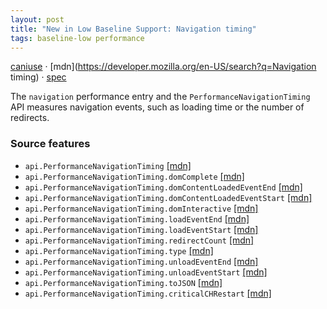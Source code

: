```yaml
---
layout: post
title: "New in Low Baseline Support: Navigation timing"
tags: baseline-low performance
---
```


[caniuse](https://caniuse.com/?search=navigation-timing) · [mdn](https://developer.mozilla.org/en-US/search?q=Navigation timing) · [spec](https://w3c.github.io/navigation-timing/)

The `navigation` performance entry and the `PerformanceNavigationTiming` API measures navigation events, such as loading time or the number of redirects.

### Source features

- ``api.PerformanceNavigationTiming`` [[mdn]](https://developer.mozilla.org/en-US/search?q=api.PerformanceNavigationTiming)
- ``api.PerformanceNavigationTiming.domComplete`` [[mdn]](https://developer.mozilla.org/en-US/search?q=api.PerformanceNavigationTiming.domComplete)
- ``api.PerformanceNavigationTiming.domContentLoadedEventEnd`` [[mdn]](https://developer.mozilla.org/en-US/search?q=api.PerformanceNavigationTiming.domContentLoadedEventEnd)
- ``api.PerformanceNavigationTiming.domContentLoadedEventStart`` [[mdn]](https://developer.mozilla.org/en-US/search?q=api.PerformanceNavigationTiming.domContentLoadedEventStart)
- ``api.PerformanceNavigationTiming.domInteractive`` [[mdn]](https://developer.mozilla.org/en-US/search?q=api.PerformanceNavigationTiming.domInteractive)
- ``api.PerformanceNavigationTiming.loadEventEnd`` [[mdn]](https://developer.mozilla.org/en-US/search?q=api.PerformanceNavigationTiming.loadEventEnd)
- ``api.PerformanceNavigationTiming.loadEventStart`` [[mdn]](https://developer.mozilla.org/en-US/search?q=api.PerformanceNavigationTiming.loadEventStart)
- ``api.PerformanceNavigationTiming.redirectCount`` [[mdn]](https://developer.mozilla.org/en-US/search?q=api.PerformanceNavigationTiming.redirectCount)
- ``api.PerformanceNavigationTiming.type`` [[mdn]](https://developer.mozilla.org/en-US/search?q=api.PerformanceNavigationTiming.type)
- ``api.PerformanceNavigationTiming.unloadEventEnd`` [[mdn]](https://developer.mozilla.org/en-US/search?q=api.PerformanceNavigationTiming.unloadEventEnd)
- ``api.PerformanceNavigationTiming.unloadEventStart`` [[mdn]](https://developer.mozilla.org/en-US/search?q=api.PerformanceNavigationTiming.unloadEventStart)
- ``api.PerformanceNavigationTiming.toJSON`` [[mdn]](https://developer.mozilla.org/en-US/search?q=api.PerformanceNavigationTiming.toJSON)
- ``api.PerformanceNavigationTiming.criticalCHRestart`` [[mdn]](https://developer.mozilla.org/en-US/search?q=api.PerformanceNavigationTiming.criticalCHRestart)
